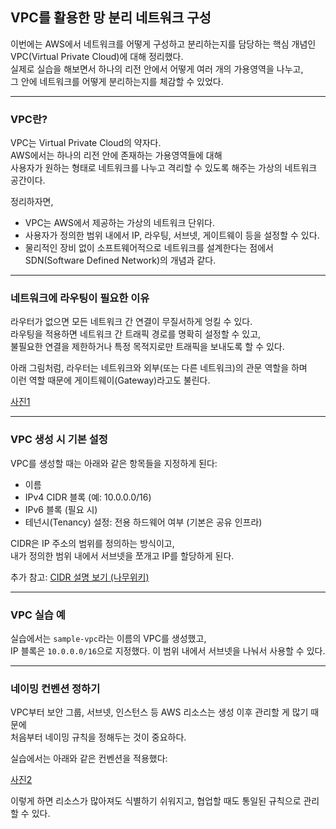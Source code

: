 ## VPC를 활용한 망 분리 네트워크 구성

이번에는 AWS에서 네트워크를 어떻게 구성하고 분리하는지를 담당하는 핵심 개념인 VPC(Virtual Private Cloud)에 대해 정리했다.  
실제로 실습을 해보면서 하나의 리전 안에서 어떻게 여러 개의 가용영역을 나누고,  
그 안에 네트워크를 어떻게 분리하는지를 체감할 수 있었다.

---

### VPC란?

VPC는 Virtual Private Cloud의 약자다.  
AWS에서는 하나의 리전 안에 존재하는 가용영역들에 대해  
사용자가 원하는 형태로 네트워크를 나누고 격리할 수 있도록 해주는 가상의 네트워크 공간이다.

정리하자면,
- VPC는 AWS에서 제공하는 가상의 네트워크 단위다.
- 사용자가 정의한 범위 내에서 IP, 라우팅, 서브넷, 게이트웨이 등을 설정할 수 있다.
- 물리적인 장비 없이 소프트웨어적으로 네트워크를 설계한다는 점에서 SDN(Software Defined Network)의 개념과 같다.

---

### 네트워크에 라우팅이 필요한 이유

라우터가 없으면 모든 네트워크 간 연결이 무질서하게 엉킬 수 있다.  
라우팅을 적용하면 네트워크 간 트래픽 경로를 명확히 설정할 수 있고,  
불필요한 연결을 제한하거나 특정 목적지로만 트래픽을 보내도록 할 수 있다.

아래 그림처럼, 라우터는 네트워크와 외부(또는 다른 네트워크)의 관문 역할을 하며  
이런 역할 때문에 게이트웨이(Gateway)라고도 불린다.

[사진1](./img/vpc2.png)


---

### VPC 생성 시 기본 설정

VPC를 생성할 때는 아래와 같은 항목들을 지정하게 된다:

- 이름
- IPv4 CIDR 블록 (예: 10.0.0.0/16)
- IPv6 블록 (필요 시)
- 테넌시(Tenancy) 설정: 전용 하드웨어 여부 (기본은 공유 인프라)

CIDR은 IP 주소의 범위를 정의하는 방식이고,  
내가 정의한 범위 내에서 서브넷을 쪼개고 IP를 할당하게 된다.

추가 참고: [CIDR 설명 보기 (나무위키)](https://namu.wiki/w/CIDR)

---

### VPC 실습 예

실습에서는 `sample-vpc`라는 이름의 VPC를 생성했고,  
IP 블록은 `10.0.0.0/16`으로 지정했다. 이 범위 내에서 서브넷을 나눠서 사용할 수 있다.

---

### 네이밍 컨벤션 정하기

VPC부터 보안 그룹, 서브넷, 인스턴스 등 AWS 리소스는 생성 이후 관리할 게 많기 때문에  
처음부터 네이밍 규칙을 정해두는 것이 중요하다.

실습에서는 아래와 같은 컨벤션을 적용했다:

[사진2](./img/vpc.png)


이렇게 하면 리소스가 많아져도 식별하기 쉬워지고, 협업할 때도 통일된 규칙으로 관리할 수 있다.
